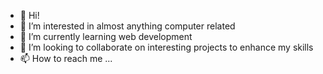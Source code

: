 - 👋 Hi!
- 👀 I’m interested in almost anything computer related
- 🌱 I’m currently learning web development
- 💞️ I’m looking to collaborate on interesting projects to enhance my skills
- 📫 How to reach me ...

<!---
AndreGayoso/AndreGayoso is a ✨ special ✨ repository because its `README.md` (this file) appears on your GitHub profile.
You can click the Preview link to take a look at your changes.
--->

